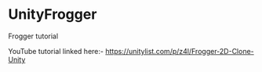 # UnityFrogger
Frogger tutorial

YouTube tutorial linked here:-
https://unitylist.com/p/z4l/Frogger-2D-Clone-Unity
